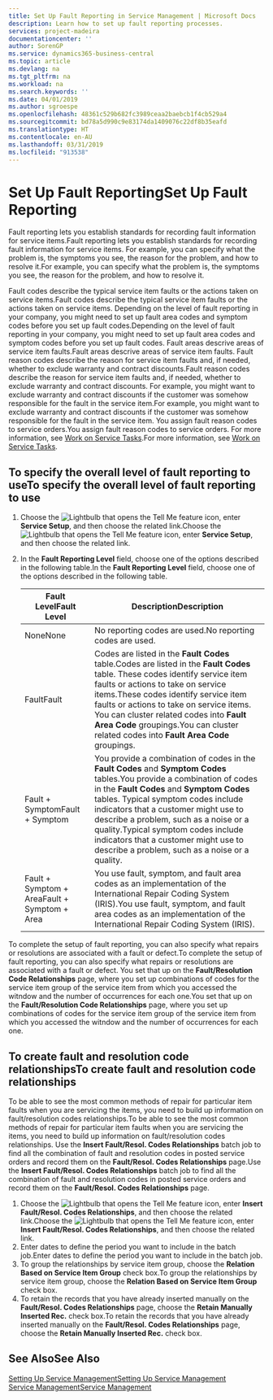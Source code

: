 ```yaml
---
title: Set Up Fault Reporting in Service Management | Microsoft Docs
description: Learn how to set up fault reporting processes.
services: project-madeira
documentationcenter: ''
author: SorenGP
ms.service: dynamics365-business-central
ms.topic: article
ms.devlang: na
ms.tgt_pltfrm: na
ms.workload: na
ms.search.keywords: ''
ms.date: 04/01/2019
ms.author: sgroespe
ms.openlocfilehash: 48361c529b682fc3989ceaa2baebcb1f4cb529a4
ms.sourcegitcommit: bd78a5d990c9e83174da1409076c22df8b35eafd
ms.translationtype: HT
ms.contentlocale: en-AU
ms.lasthandoff: 03/31/2019
ms.locfileid: "913538"
---
```

# <a name="set-up-fault-reporting"></a><span data-ttu-id="f7a8f-103">Set Up Fault Reporting</span><span class="sxs-lookup"><span data-stu-id="f7a8f-103">Set Up Fault Reporting</span></span>
<span data-ttu-id="f7a8f-104">Fault reporting lets you establish standards for recording fault information for service items.</span><span class="sxs-lookup"><span data-stu-id="f7a8f-104">Fault reporting lets you establish standards for recording fault information for service items.</span></span> <span data-ttu-id="f7a8f-105">For example, you can specify what the problem is, the symptoms you see, the reason for the problem, and how to resolve it.</span><span class="sxs-lookup"><span data-stu-id="f7a8f-105">For example, you can specify what the problem is, the symptoms you see, the reason for the problem, and how to resolve it.</span></span>  

<span data-ttu-id="f7a8f-106">Fault codes describe the typical service item faults or the actions taken on service items.</span><span class="sxs-lookup"><span data-stu-id="f7a8f-106">Fault codes describe the typical service item faults or the actions taken on service items.</span></span> <span data-ttu-id="f7a8f-107">Depending on the level of fault reporting in your company, you might need to set up fault area codes and symptom codes before you set up fault codes.</span><span class="sxs-lookup"><span data-stu-id="f7a8f-107">Depending on the level of fault reporting in your company, you might need to set up fault area codes and symptom codes before you set up fault codes.</span></span> <span data-ttu-id="f7a8f-108">Fault areas descrive areas of service item faults.</span><span class="sxs-lookup"><span data-stu-id="f7a8f-108">Fault areas descrive areas of service item faults.</span></span> <span data-ttu-id="f7a8f-109">Fault reason codes describe the reason for service item faults and, if needed, whether to exclude warranty and contract discounts.</span><span class="sxs-lookup"><span data-stu-id="f7a8f-109">Fault reason codes describe the reason for service item faults and, if needed, whether to exclude warranty and contract discounts.</span></span> <span data-ttu-id="f7a8f-110">For example, you might want to exclude warranty and contract discounts if the customer was somehow responsible for the fault in the service item.</span><span class="sxs-lookup"><span data-stu-id="f7a8f-110">For example, you might want to exclude warranty and contract discounts if the customer was somehow responsible for the fault in the service item.</span></span> <span data-ttu-id="f7a8f-111">You assign fault reason codes to service orders.</span><span class="sxs-lookup"><span data-stu-id="f7a8f-111">You assign fault reason codes to service orders.</span></span> <span data-ttu-id="f7a8f-112">For more information, see [Work on Service Tasks](service-how-to-work-on-service-tasks.md).</span><span class="sxs-lookup"><span data-stu-id="f7a8f-112">For more information, see [Work on Service Tasks](service-how-to-work-on-service-tasks.md).</span></span>  

## <a name="to-specify-the-overall-level-of-fault-reporting-to-use"></a><span data-ttu-id="f7a8f-113">To specify the overall level of fault reporting to use</span><span class="sxs-lookup"><span data-stu-id="f7a8f-113">To specify the overall level of fault reporting to use</span></span>
1. <span data-ttu-id="f7a8f-114">Choose the ![Lightbulb that opens the Tell Me feature](media/ui-search/search_small.png "Tell me what you want to do") icon, enter **Service Setup**, and then choose the related link.</span><span class="sxs-lookup"><span data-stu-id="f7a8f-114">Choose the ![Lightbulb that opens the Tell Me feature](media/ui-search/search_small.png "Tell me what you want to do") icon, enter **Service Setup**, and then choose the related link.</span></span>
2. <span data-ttu-id="f7a8f-115">In the **Fault Reporting Level** field, choose one of the options described in the following table.</span><span class="sxs-lookup"><span data-stu-id="f7a8f-115">In the **Fault Reporting Level** field, choose one of the options described in the following table.</span></span>  

    |<span data-ttu-id="f7a8f-116">**Fault Level**</span><span class="sxs-lookup"><span data-stu-id="f7a8f-116">**Fault Level**</span></span>|<span data-ttu-id="f7a8f-117">**Description**</span><span class="sxs-lookup"><span data-stu-id="f7a8f-117">**Description**</span></span>|  
    |------------|-------------|  
    |<span data-ttu-id="f7a8f-118">None</span><span class="sxs-lookup"><span data-stu-id="f7a8f-118">None</span></span> | <span data-ttu-id="f7a8f-119">No reporting codes are used.</span><span class="sxs-lookup"><span data-stu-id="f7a8f-119">No reporting codes are used.</span></span>|  
    |<span data-ttu-id="f7a8f-120">Fault</span><span class="sxs-lookup"><span data-stu-id="f7a8f-120">Fault</span></span> | <span data-ttu-id="f7a8f-121">Codes are listed in the **Fault Codes** table.</span><span class="sxs-lookup"><span data-stu-id="f7a8f-121">Codes are listed in the **Fault Codes** table.</span></span> <span data-ttu-id="f7a8f-122">These codes identify service item faults or actions to take on service items.</span><span class="sxs-lookup"><span data-stu-id="f7a8f-122">These codes identify service item faults or actions to take on service items.</span></span> <span data-ttu-id="f7a8f-123">You can cluster related codes into **Fault Area Code** groupings.</span><span class="sxs-lookup"><span data-stu-id="f7a8f-123">You can cluster related codes into **Fault Area Code** groupings.</span></span>|  
    |<span data-ttu-id="f7a8f-124">Fault + Symptom</span><span class="sxs-lookup"><span data-stu-id="f7a8f-124">Fault + Symptom</span></span> | <span data-ttu-id="f7a8f-125">You provide a combination of codes in the **Fault Codes** and **Symptom Codes** tables.</span><span class="sxs-lookup"><span data-stu-id="f7a8f-125">You provide a combination of codes in the **Fault Codes** and **Symptom Codes** tables.</span></span> <span data-ttu-id="f7a8f-126">Typical symptom codes include indicators that a customer might use to describe a problem, such as a noise or a quality.</span><span class="sxs-lookup"><span data-stu-id="f7a8f-126">Typical symptom codes include indicators that a customer might use to describe a problem, such as a noise or a quality.</span></span>|  
    |<span data-ttu-id="f7a8f-127">Fault + Symptom + Area</span><span class="sxs-lookup"><span data-stu-id="f7a8f-127">Fault + Symptom + Area</span></span> | <span data-ttu-id="f7a8f-128">You use fault, symptom, and fault area codes as an implementation of the International Repair Coding System (IRIS).</span><span class="sxs-lookup"><span data-stu-id="f7a8f-128">You use fault, symptom, and fault area codes as an implementation of the International Repair Coding System (IRIS).</span></span>|  

<span data-ttu-id="f7a8f-129">To complete the setup of fault reporting, you can also specify what repairs or resolutions are associated with a fault or defect.</span><span class="sxs-lookup"><span data-stu-id="f7a8f-129">To complete the setup of fault reporting, you can also specify what repairs or resolutions are associated with a fault or defect.</span></span> <span data-ttu-id="f7a8f-130">You set that up on the **Fault/Resolution Code Relationships** page, where you set up combinations of codes for the service item group of the service item from which you accessed the witndow and the number of occurrences for each one.</span><span class="sxs-lookup"><span data-stu-id="f7a8f-130">You set that up on the **Fault/Resolution Code Relationships** page, where you set up combinations of codes for the service item group of the service item from which you accessed the witndow and the number of occurrences for each one.</span></span>

## <a name="to-create-fault-and-resolution-code-relationships"></a><span data-ttu-id="f7a8f-131">To create fault and resolution code relationships</span><span class="sxs-lookup"><span data-stu-id="f7a8f-131">To create fault and resolution code relationships</span></span>
<!--this needs to go in a working with topic-->
<span data-ttu-id="f7a8f-132"> To be able to see the most common methods of repair for particular item faults when you are servicing the items, you need to build up information on fault/resolution codes relationships.</span><span class="sxs-lookup"><span data-stu-id="f7a8f-132">To be able to see the most common methods of repair for particular item faults when you are servicing the items, you need to build up information on fault/resolution codes relationships.</span></span> <span data-ttu-id="f7a8f-133">Use the **Insert Fault/Resol. Codes Relationships** batch job to find all the combination of fault and resolution codes in posted service orders and record them on the **Fault/Resol. Codes Relationships** page.</span><span class="sxs-lookup"><span data-stu-id="f7a8f-133">Use the **Insert Fault/Resol. Codes Relationships** batch job to find all the combination of fault and resolution codes in posted service orders and record them on the **Fault/Resol. Codes Relationships** page.</span></span>

1. <span data-ttu-id="f7a8f-134">Choose the ![Lightbulb that opens the Tell Me feature](media/ui-search/search_small.png "Tell me what you want to do") icon, enter **Insert Fault/Resol. Codes Relationships**, and then choose the related link.</span><span class="sxs-lookup"><span data-stu-id="f7a8f-134">Choose the ![Lightbulb that opens the Tell Me feature](media/ui-search/search_small.png "Tell me what you want to do") icon, enter **Insert Fault/Resol. Codes Relationships**, and then choose the related link.</span></span>  
2. <span data-ttu-id="f7a8f-135">Enter dates to define the period you want to include in the batch job.</span><span class="sxs-lookup"><span data-stu-id="f7a8f-135">Enter dates to define the period you want to include in the batch job.</span></span>  
3. <span data-ttu-id="f7a8f-136">To group the relationships by service item group, choose the **Relation Based on Service Item Group** check box.</span><span class="sxs-lookup"><span data-stu-id="f7a8f-136">To group the relationships by service item group, choose the **Relation Based on Service Item Group** check box.</span></span>  
4. <span data-ttu-id="f7a8f-137">To retain the records that you have already inserted manually on the **Fault/Resol. Codes Relationships** page, choose the **Retain Manually Inserted Rec.** check box.</span><span class="sxs-lookup"><span data-stu-id="f7a8f-137">To retain the records that you have already inserted manually on the **Fault/Resol. Codes Relationships** page, choose the **Retain Manually Inserted Rec.** check box.</span></span>  

## <a name="see-also"></a><span data-ttu-id="f7a8f-138">See Also</span><span class="sxs-lookup"><span data-stu-id="f7a8f-138">See Also</span></span>
[<span data-ttu-id="f7a8f-139">Setting Up Service Management</span><span class="sxs-lookup"><span data-stu-id="f7a8f-139">Setting Up Service Management</span></span>](service-setup-service.md)  
[<span data-ttu-id="f7a8f-140">Service Management</span><span class="sxs-lookup"><span data-stu-id="f7a8f-140">Service Management</span></span>](service-service.md)  
